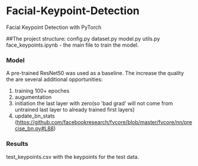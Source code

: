 # Facial-Keypoint-Detection
Facial Keypoint Detection with PyTorch

##The project structure:
config.py
dataset.py
model.py
utils.py
face_keypoints.ipynb - the main file to train the model.

### Model
A pre-trained ResNet50 was used as a baseline. The increase the quality the are several additional opportunities:
  1. training 100+ epoches
  2. augumentation
  3. initiation the last layer with zero(so 'bad grad' will not come from untrained last layer to already trained first layers)
  4. update_bn_stats (https://github.com/facebookresearch/fvcore/blob/master/fvcore/nn/precise_bn.py#L88)

### Results
test_keypoints.csv with the keypoints for the test data.
